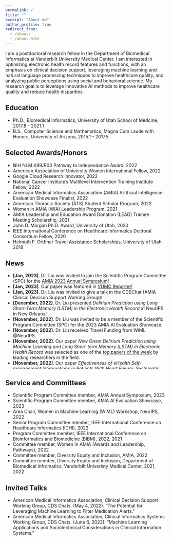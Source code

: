 ```yaml
---
permalink: /
title: ""
excerpt: "About me"
author_profile: true
redirect_from: 
  - /about/
  - /about.html
---
```


I am a postdoctoral research fellow in the Department of Biomedical Informatics at Vanderbilt University Medical Center. I am interested in optimizing electronic health record features and functions, with an emphasis on clinical decision support, leveraging machine learning and natural language processing techniques to improve healthcare quality, and analyzing public perceptions using social and behavioral science. My research goal is to leverage innovative AI methods to improve healthcare quality and reduce health disparities.  


## Education
* Ph.D., Biomedical Informatics, University of Utah School of Medcine, 2017.8 - 2021.1
* B.S., Computer Science and Mathematics, Magna Cum Laude with Honors, Univeristy of Arizona, 2015.1 - 2017.5

## Selected Awards/Honors
* NIH NLM K99/R00 Pathway to Independence Award, 2022
* American Association of University Women International Fellow, 2022
* Google Cloud Research Innovator, 2022
* National Cancer Institute’s Multilevel Intervention Training Institute Fellow, 2022
* American Medical Informatics Association (AMIA) Artificial Intelligence Evaluation Showcase Finalist, 2022
* American Thoracic Society (ATS) Student Scholar Program, 2022
* Women in AMIA (WIA) Leadership Program, 2021
* AMIA Leadership and Education Award Donation (LEAD) Trainee Meeting Scholarship, 2021
* John D. Morgan Ph.D. Award, University of Utah, 2020
* IEEE International Conference on Healthcare Informatics Doctoral Consortium Fellow, 2020
* Helmuth F. Orthner Travel Assistance Scholarships, University of Utah, 2018


## News 

<ul style="width: auto; height: 300px; overflow: auto">
  <li> <b>[Jan, 2023]</b>. Dr. Liu was invited to join the Scientific Program Committee (SPC) for the <a href="https://amia.org/education-events/amia-2023-annual-symposium">AMIA 2023 Annual Symposium</a>!</li>
  <li> <b>[Jan, 2023]</b>. Our paper was featured in <a href="https://news.vumc.org/2023/01/23/machine-learning-predicts-delirium/">VUMC Reporter!</a> </li>
  <li> <b>[Jan, 2023]</b>. Dr. Liu was invited to give a talk in the CDSChat (AMIA Clinical Deicison Support Working Group)! </li>
  <li> <b>[December, 2022]</b>. Dr. Liu presented <i>Delirium Prediction using Long Short-Term Memory (LSTM) in the Electronic Health Record</i> at NeurIPS in New Orleans!</li>
  <li> <b>[November, 2022]</b>. Dr. Liu was invited to be a member of the Scientific Program Committee (SPC) for the 2023 AMIA AI Evaluation Showcase.</li> 
  <li> <b>[November, 2022]</b>. Dr. Liu received Travel Funding from WiML @NeurIPS.</li> 
  <li> <b>[November, 2022]</b>. Our paper <i>New Onset Delirium Prediction using Machine Learning and Long Short-term Memory (LSTM) in Electronic Health Record</i> was selected as one of the <a href="http://doctorpenguin.com/selected">top papers of the week</a> by leading researchers in the field.</li> 
  <li> <b>[November, 2022]</b>. Our paper <i>Effectiveness of eHealth Self-management Interventions in Patients With Heart Failure: Systematic Review and Meta-analysis</i> was featured as the scientific article of the month by <a href="https://self-management.eu/blog/scientific-article-of-the-month/">COMPAR-EU</a>.</li>
  <li> <b>[October, 2022]</b>. Our paper <a href="https://academic.oup.com/jamia/advance-article/doi/10.1093/jamia/ocac210/6775898?searchresult=1"><i>New Onset Delirium Prediction using Machine Learning and Long Short-term Memory (LSTM) in Electronic Health Record</i></a> was published in JAMIA.</li>
  <li> <b>[September, 2022]</b>. Our poster <i>Delirium Prediction using Long Short-Term Memory (LSTM) in the Electronic Health Record</i> was accepted in Women in Machine Learning (WiML) Workshop @NeurIPS 2022.</li>
  <li> <b>[August, 2022]</b>. Our poster <i>A Theory-based Evaluation of a Clinical Decision Support System to Predict New Onset of Delirium</i> was accetpted in the Stage III - Health Impact Studies in <a href="https://amia.org/education-events/amia-2022-artificial-intelligence-evaluation-showcase">AMIA 2022 Artificial Intelligence Evaluation Showcase</a>!</li> 
  <li> <b>[August, 2022]</b>. Dr. Liu was invited to be an Area Chair for Women in Machine Learning (WiML) Workshop @NeurIPS 2022. </li> 
  <li> <b>[August, 2022]</b>. Dr. Liu received a NIH NLM K99/R00 Pathway to Independence Award!!! She will continue her research in optimizing clinical decision support alerts using explainable artificial intelligence (XAI). </li> 
  <li> <b>[July, 2022]</b>. Dr. Liu presented in the Center for Precision Medicine at Vanderbilt University! </li> 
  <li> <b>[June, 2022]</b>. Our poster is accepted in <a href="https://amia.org/education-events/amia-2022-annual-symposium">AMIA 2022 Annual Symposium</a>! </li>
  <li> <b>[June, 2022]</b>. Dr. Liu graudated from NCI Multilevel Intervention Training Institute (MLTI)! </li>
   <li> <b>[June, 2022]</b>. Our paper is published in <a href="https://doi.org/10.1093/jamia/ocac089">JAMIA</a>! </li>
   <li> <b>[May, 2022]</b>. Dr. Liu presented in the AMIA Clninical Informatics Conference in Houston, TX! </li>
   <li> <b>[May, 2022]</b>. Dr. Liu successfully completed the Women in AMIA Leadership Program in Midway, UT! </li>
   <li> <b>[May, 2022]</b>. Dr. Liu was invited to give a talk in the <a href="https://amia.org/community/working-groups/clinical-information-systems">AMIA Clinical Informatics Systems Working Group</a>! </li>
  <li> <b>[May, 2022]</b>. Our paper was featured by <a href="https://psnet.ahrq.gov/periodic-issue/periodic-issue-340">Agency for Healthcare Research and Quality (AHRQ)</a>! </li>

</ul>


## Service and Committees
* Scientific Program Committee member, AMIA Annual Symposium, 2023
* Scientific Program Committee member, AMIA AI Evaluation Showcase, 2023
* Area Chair, Women in Machine Learning (WiML) Workshop, NeurIPS, 2022
* Senior Program Committee member, IEEE International Conference on Healthcare Informatics (ICHI), 2022
* Program Committee member, IEEE International Conference on Bioinformatics and Biomedicine (BIBM), 2022, 2021
* Committee member, Women in AMIA (Awards and Leadership, Pathways), 2022
* Committee member, Diversity Equity and Inclusion, AMIA, 2022
* Committee member, Diversity Equity and Inclusion, Department of Biomedical Infromatics, Vanderbilt Univeristy Medical Center, 2021, 2022

## Invited Talks
* American Medical Informatics Association, Clinical Decision Support Working Group, CDS Chats. (May 4, 2022). “The Potential for Leveraging Machine Learning to Filter Medication Alerts.” 
* American Medical Informatics Association, Clinical Informatics Systems Working Group, CDS Chats. (June 6, 2022). “Machine Learning Applications and Sociotechnical Considerations in Clinical Information Systems.” 

<script type="text/javascript" id="clustrmaps" src="//clustrmaps.com/map_v2.js?d=gkDtTE4gLkPP-0gfMb159XqHXaiOG_8lHVxggmLMedA&cl=ffffff&w=a"></script>

